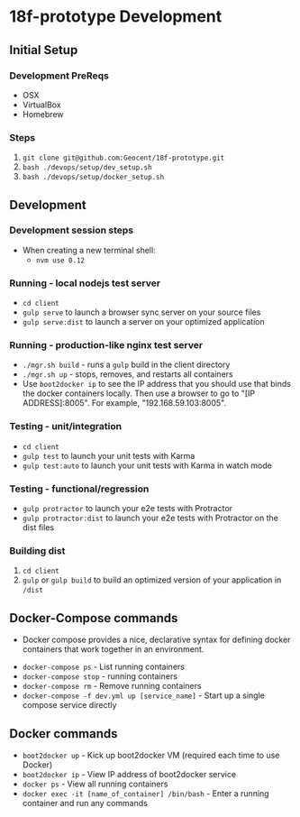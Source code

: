 # 18f-prototype Development

## Initial Setup

### Development PreReqs

- OSX
- VirtualBox
- Homebrew

### Steps
1. `git clone git@github.com:Geocent/18f-prototype.git`
2. `bash ./devops/setup/dev_setup.sh`
3. `bash ./devops/setup/docker_setup.sh`


## Development

### Development session steps
- When creating a new terminal shell:
    - `nvm use 0.12`

### Running - local nodejs test server
* `cd client`
* `gulp serve` to launch a browser sync server on your source files
* `gulp serve:dist` to launch a server on your optimized application

### Running - production-like nginx test server
* `./mgr.sh build` - runs a `gulp` build in the client directory
* `./mgr.sh up` - stops, removes, and restarts all containers
* Use `boot2docker ip` to see the IP address that you should use that binds the docker containers locally.  Then use a browser to go to "[IP ADDRESS]:8005".  For example, "192.168.59.103:8005".

### Testing - unit/integration
* `cd client`
* `gulp test` to launch your unit tests with Karma
* `gulp test:auto` to launch your unit tests with Karma in watch mode

### Testing - functional/regression
* `gulp protractor` to launch your e2e tests with Protractor
* `gulp protractor:dist` to launch your e2e tests with Protractor on the dist files

### Building dist 
1. `cd client`
2. `gulp` or `gulp build` to build an optimized version of your application in `/dist`

## Docker-Compose commands
- Docker compose provides a nice, declarative syntax for defining docker containers that work together in an environment.
* `docker-compose ps` - List running containers 
* `docker-compose stop` -  running containers 
* `docker-compose rm` - Remove running containers 
* `docker-compose -f dev.yml up [service_name]` - Start up a single compose service directly


## Docker commands
* `boot2docker up` - Kick up boot2docker VM (required each time to use Docker)
* `boot2docker ip` - View IP address of boot2docker service
* `docker ps` - View all running containers
* `docker exec -it [name_of_container] /bin/bash` - Enter a running container and run any commands

